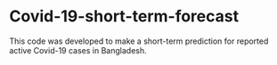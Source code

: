 # Covid-19-short-term-forecast
This code was developed to make a short-term prediction for reported active Covid-19 cases in Bangladesh.
